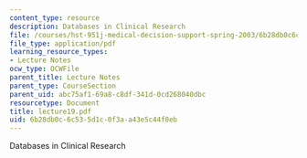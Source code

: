 ```yaml
---
content_type: resource
description: Databases in Clinical Research
file: /courses/hst-951j-medical-decision-support-spring-2003/6b28db0c6c535d1c0f3aa43e5c44f0eb_lecture19.pdf
file_type: application/pdf
learning_resource_types:
- Lecture Notes
ocw_type: OCWFile
parent_title: Lecture Notes
parent_type: CourseSection
parent_uid: abc75af1-69a8-c8df-341d-0cd268040dbc
resourcetype: Document
title: lecture19.pdf
uid: 6b28db0c-6c53-5d1c-0f3a-a43e5c44f0eb
---
```

Databases in Clinical Research

